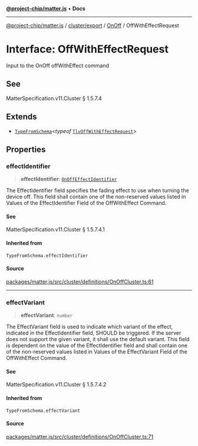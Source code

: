 [**@project-chip/matter.js**](../../../../../README.md) • **Docs**

***

[@project-chip/matter.js](../../../../../modules.md) / [cluster/export](../../../README.md) / [OnOff](../README.md) / OffWithEffectRequest

# Interface: OffWithEffectRequest

Input to the OnOff offWithEffect command

## See

MatterSpecification.v11.Cluster § 1.5.7.4

## Extends

- [`TypeFromSchema`](../../../../../tlv/export/README.md#typefromschemas)\<*typeof* [`TlvOffWithEffectRequest`](../README.md#tlvoffwitheffectrequest)\>

## Properties

### effectIdentifier

> **effectIdentifier**: [`OnOffEffectIdentifier`](../enumerations/OnOffEffectIdentifier.md)

The EffectIdentifier field specifies the fading effect to use when turning the device off. This field shall
contain one of the non-reserved values listed in Values of the EffectIdentifier Field of the OffWithEffect
Command.

#### See

MatterSpecification.v11.Cluster § 1.5.7.4.1

#### Inherited from

`TypeFromSchema.effectIdentifier`

#### Source

[packages/matter.js/src/cluster/definitions/OnOffCluster.ts:61](https://github.com/project-chip/matter.js/blob/7a8cbb56b87d4ccf34bec5a9a95ab40a1711324f/packages/matter.js/src/cluster/definitions/OnOffCluster.ts#L61)

***

### effectVariant

> **effectVariant**: `number`

The EffectVariant field is used to indicate which variant of the effect, indicated in the EffectIdentifier
field, SHOULD be triggered. If the server does not support the given variant, it shall use the default
variant. This field is dependent on the value of the EffectIdentifier field and shall contain one of the
non-reserved values listed in Values of the EffectVariant Field of the OffWithEffect Command.

#### See

MatterSpecification.v11.Cluster § 1.5.7.4.2

#### Inherited from

`TypeFromSchema.effectVariant`

#### Source

[packages/matter.js/src/cluster/definitions/OnOffCluster.ts:71](https://github.com/project-chip/matter.js/blob/7a8cbb56b87d4ccf34bec5a9a95ab40a1711324f/packages/matter.js/src/cluster/definitions/OnOffCluster.ts#L71)
